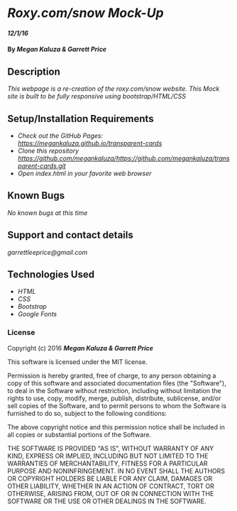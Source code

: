 # _Roxy.com/snow Mock-Up_

#### _12/1/16_

#### By _**Megan Kaluza & Garrett Price**_

## Description

_This webpage is a re-creation of the roxy.com/snow website. This Mock site is built to be fully responsive using bootstrap/HTML/CSS_

## Setup/Installation Requirements

* _Check out the GitHub Pages: https://megankaluza.github.io/transparent-cards_
* _Clone this repository https://github.com/megankaluza/https://github.com/megankaluza/transparent-cards.git_
* _Open index.html in your favorite web browser_

## Known Bugs

_No known bugs at this time_

## Support and contact details

_garrettleeprice@gmail.com_

## Technologies Used

* _HTML_
* _CSS_
* _Bootstrap_
* _Google Fonts_


### License

Copyright (c) 2016 **_Megan Kaluza & Garrett Price_**

This software is licensed under the MIT license.

Permission is hereby granted, free of charge, to any person obtaining a copy of this software and associated documentation files (the "Software"), to deal in the Software without restriction, including without limitation the rights to use, copy, modify, merge, publish, distribute, sublicense, and/or sell copies of the Software, and to permit persons to whom the Software is furnished to do so, subject to the following conditions:

The above copyright notice and this permission notice shall be included in all copies or substantial portions of the Software.

THE SOFTWARE IS PROVIDED "AS IS", WITHOUT WARRANTY OF ANY KIND, EXPRESS OR IMPLIED, INCLUDING BUT NOT LIMITED TO THE WARRANTIES OF MERCHANTABILITY, FITNESS FOR A PARTICULAR PURPOSE AND NONINFRINGEMENT. IN NO EVENT SHALL THE AUTHORS OR COPYRIGHT HOLDERS BE LIABLE FOR ANY CLAIM, DAMAGES OR OTHER LIABILITY, WHETHER IN AN ACTION OF CONTRACT, TORT OR OTHERWISE, ARISING FROM, OUT OF OR IN CONNECTION WITH THE SOFTWARE OR THE USE OR OTHER DEALINGS IN THE SOFTWARE.
